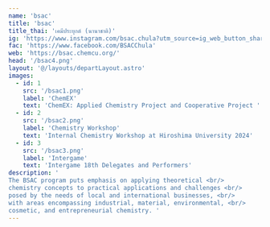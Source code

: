 ```yaml
---
name: 'bsac'
title: 'bsac'
title_thai: 'เคมีประยุกต์ (นานาชาติ)'
ig: 'https://www.instagram.com/bsac.chula?utm_source=ig_web_button_share_sheet&igsh=ZDNlZDc0MzIxNw=='
fac: 'https://www.facebook.com/BSACChula'
web: 'https://bsac.chemcu.org/'
head: '/bsac4.png'
layout: '@/layouts/departLayout.astro'
images:
  - id: 1
    src: '/bsac1.png'
    label: 'ChemEX'
    text: 'ChemEX: Applied Chemistry Project and Cooperative Project '
  - id: 2
    src: '/bsac2.png'
    label: 'Chemistry Workshop'
    text: 'Internal Chemistry Workshop at Hiroshima University 2024'
  - id: 3
    src: '/bsac3.png'
    label: 'Intergame'
    text: 'Intergame 18th Delegates and Performers'
description: '
The BSAC program puts emphasis on applying theoretical <br/>
chemistry concepts to practical applications and challenges <br/>
posed by the needs of local and international businesses, <br/>
with areas encompassing industrial, material, environmental, <br/>
cosmetic, and entrepreneurial chemistry. '
---
```

